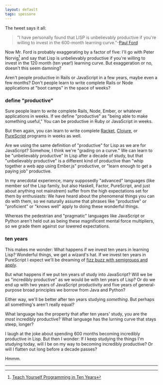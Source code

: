 ```yaml
---
layout: default
tags: spessore
---
```


The tweet says it all:

> "I have personally found that LISP is unbelievably productive if you're willing to invest in the 600-month learning curve."-[Paul Ford][1]

[1]: https://twitter.com/ftrain/status/516237176636715008

Now Mr. Ford is probably exaggerating by a factor of five: I'll go with Peter Norvig[^3] and say that Lisp is unbelievably productive if you're willing to invest in the 120 month (ten year!) learning curve. But exaggeration or no, doesn't this seem damning?

[^3]: [Teach Yourself Programming in Ten Years](http://norvig.com/21-days.html)

Aren't people productive in Rails or JavaScript in a few years, maybe even a few months? Don't people learn to write complete Rails or Node applications at "boot camps" in the space of weeks?

### define "productive"

Sure people learn to write complete Rails, Node, Ember, or whatever applications in weeks. If we define "productive" as "being able to make something useful," You can be productive in Ruby or JavaScript in weeks.

[Racket]: https://en.wikipedia.org/wiki/Racket_(programming_language)

But then again, you can learn to write complete [Racket], [Clojure], or [PureScript] programs in weeks as well.

[PureScript]: https://leanpub.com/purescript/
[CLojure]: http://clojure.org

Are we using the same definition of "productive" for Lisp as we are for JavaScript? Somehow, I think we're "grading on a curve." We can learn to be "unbelievably productive" In Lisp after a decade of study, but that "unbelievably productive" is a different kind of productive than "whip together a web app using Ember.js" productive, or "learn enough to get a paying job" productive.

In my anecdotal experience, many supposedly "advanced" languages (like member sof the Lisp family, but also Haskell, Factor, PureScript, and just about anything not mainstrem) suffer from the high expectations set for them by enthusiasts: We have heard about the phenomenal things you can do with them, so we naturally assume that phrases like "productive" or "proficient" or "knows well" apply to doing these wonderful things.

Whereas the pedestrian and "pragmatic" languages like JavaScript or Python aren't held out as being these magnificent mental force multipliers, so we grade them against our lowered expectations.

### ten years

This makes me wonder: What happens if we invest ten years in learning Lisp? Wonderful things, we get a wizard's hat. If we invest ten years in PureScript I expect we'll be dreaming of [fizz buzz with semigroups and apply][2].

[2]: http://www.purescript.org/posts/FizzBuzz-With-Semigroups-And-Apply/

But what happens if we put ten years of study into JavaScript? Will we be as "incredibly productive" as we would be with ten years of Lisp? Or do we end up with two years of JavaScript productivity and five years of general-purpose broad principles we borrow from Java and Python?

Either way, we'll be better after ten years studying *something*. But perhaps all something's aren't really equal?

What language has the property that after ten years' study, you are the *most* incredibly productive? What language has the lurning curve that stays steep, longer?

I laugh at the joke about spending 600 months becoming incredibly productive in Lisp. But then I wonder: If I keep studying the things I'm studying today, will I be on my way to becoming incredibly productive? Or will I flatten out long before a decade passes?

Hmmm.

---